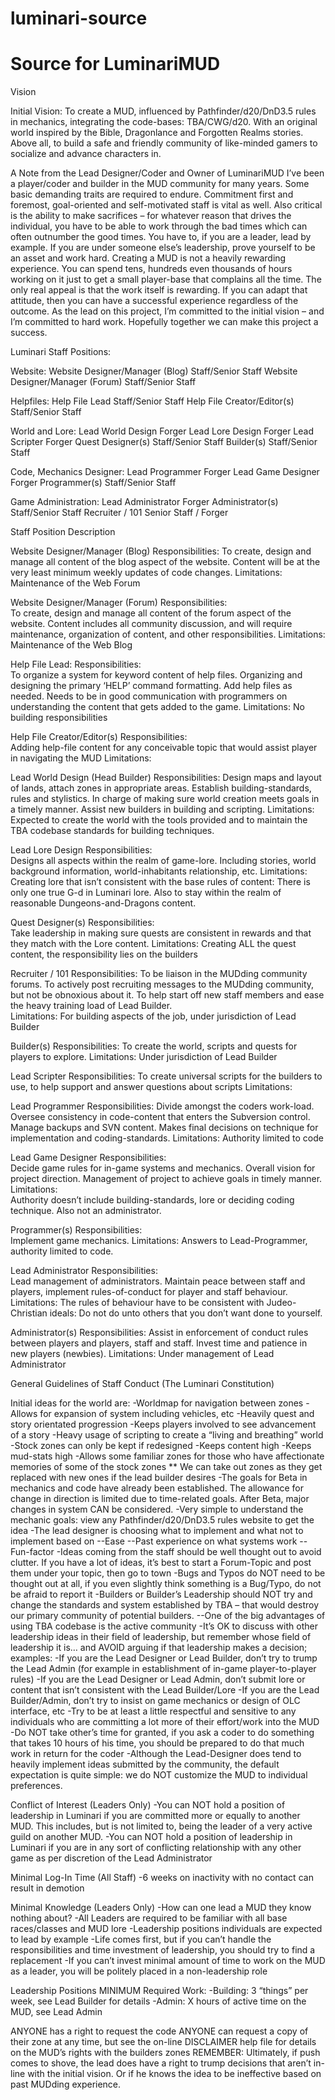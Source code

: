 # luminari-source
# Source for LuminariMUD

Vision

Initial Vision:  To create a MUD, influenced by Pathfinder/d20/DnD3.5 rules in mechanics, integrating the code-bases:  TBA/CWG/d20.  With an original world inspired by the Bible, Dragonlance and Forgotten Realms stories.  Above all, to build a safe and friendly community of like-minded gamers to socialize and advance characters in.

A Note from the Lead Designer/Coder and Owner of LuminariMUD
	I’ve been a player/coder and builder in the MUD community for many years.  Some basic demanding traits are required to endure.  Commitment first and foremost, goal-oriented and self-motivated staff is vital as well.  Also critical is the ability to make sacrifices – for whatever reason that drives the individual, you have to be able to work through the bad times which can often outnumber the good times.  You have to, if you are a leader, lead by example.  If you are under someone else’s leadership, prove yourself to be an asset and work hard.
	Creating a MUD is not a heavily rewarding experience.  You can spend tens, hundreds even thousands of hours working on it just to get a small player-base that complains all the time.  The only real appeal is that the work itself is rewarding.  If you can adapt that attitude, then you can have a successful experience regardless of the outcome.
	As the lead on this project, I’m committed to the initial vision – and I’m committed to hard work.  Hopefully together we can make this project a success.

Luminari Staff Positions:

Website:
Website Designer/Manager (Blog)		Staff/Senior Staff
Website Designer/Manager (Forum)		Staff/Senior Staff

Helpfiles:
Help File Lead					Staff/Senior Staff
Help File Creator/Editor(s)			Staff/Senior Staff

World and Lore:
Lead World Design				Forger
Lead Lore Design				Forger
Lead Scripter					Forger
Quest Designer(s)				Staff/Senior Staff
Builder(s)					Staff/Senior Staff

Code, Mechanics Designer:
Lead Programmer				Forger
Lead Game Designer				Forger
Programmer(s)				Staff/Senior Staff

Game Administration:
Lead Administrator				Forger
Administrator(s)				Staff/Senior Staff
Recruiter / 101					Senior Staff / Forger

Staff Position Description

Website Designer/Manager (Blog)
Responsibilities:
To create, design and manage all content of the blog aspect of the website.  Content will be at the very least minimum weekly updates of code changes.
Limitations:
	Maintenance of the Web Forum	

Website Designer/Manager (Forum)
Responsibilities:  
To create, design and manage all content of the forum aspect of the website.  Content includes all community discussion, and will require maintenance, organization of content, and other responsibilities.
Limitations:
	Maintenance of the Web Blog	

Help File Lead:
Responsibilities:  
	To organize a system for keyword content of help files.  Organizing and designing the primary ‘HELP’ command formatting.  Add help files as needed.  Needs to be in good communication with programmers on understanding the content that gets added to the game.
Limitations:
	No building responsibilities

Help File Creator/Editor(s)
Responsibilities:  
	Adding help-file content for any conceivable topic that would assist player in navigating the MUD
Limitations:
	
Lead World Design (Head Builder)
Responsibilities:
	Design maps and layout of lands, attach zones in appropriate areas.  Establish building-standards, rules and stylistics.  In charge of making sure world creation meets goals in a timely manner.  Assist new builders in building and scripting.
Limitations:
	Expected to create the world with the tools provided and to maintain the TBA codebase standards for building techniques.
	
Lead Lore Design
Responsibilities:  
	Designs all aspects within the realm of game-lore.  Including stories, world background information, world-inhabitants relationship, etc.
Limitations:
	Creating lore that isn’t consistent with the base rules of content:  There is only one true G-d in Luminari lore.  Also to stay within the realm of reasonable Dungeons-and-Dragons content.

Quest Designer(s)
Responsibilities:  
	Take leadership in making sure quests are consistent in rewards and that they match with the Lore content.
Limitations:
	Creating ALL the quest content, the responsibility lies on the builders 	

Recruiter / 101
Responsibilities: 
	To be liaison in the MUDding community forums.  To actively post recruiting messages to the MUDding community, but not be obnoxious about it.  To help start off new staff members and ease the heavy training load of Lead Builder.   
Limitations:
	For building aspects of the job, under jurisdiction of Lead Builder

Builder(s)
Responsibilities: 
	To create the world, scripts and quests for players to explore. 
Limitations:
	Under jurisdiction of Lead Builder

Lead Scripter
Responsibilities: 
	To create universal scripts for the builders to use, to help support and answer questions about scripts
Limitations:

Lead Programmer
Responsibilities:
	Divide amongst the coders work-load.  Oversee consistency in code-content that enters the Subversion control.  Manage backups and SVN content.  Makes final decisions on technique for implementation and coding-standards.
Limitations:
	Authority limited to code

Lead Game Designer
Responsibilities:  
	Decide game rules for in-game systems and mechanics.  Overall vision for project direction.  Management of project to achieve goals in timely manner.
Limitations:	
	Authority doesn’t include building-standards, lore or deciding coding technique.  Also not an administrator.

Programmer(s)
Responsibilities:  
	Implement game mechanics.
Limitations:
	Answers to Lead-Programmer, authority limited to code.

Lead Administrator
Responsibilities:  
	Lead management of administrators.  Maintain peace between staff and players, implement rules-of-conduct for player and staff behaviour.
Limitations:
	The rules of behaviour have to be consistent with Judeo-Christian ideals:  Do not do unto others that you don’t want done to yourself.

Administrator(s)
Responsibilities: 
	Assist in enforcement of conduct rules between players and players, staff and staff.  Invest time and patience in new players (newbies).
Limitations:
	Under management of Lead Administrator

General Guidelines of Staff Conduct
(The Luminari Constitution)

Initial ideas for the world are:
-Worldmap for navigation between zones
-Allows for expansion of system including vehicles, etc
-Heavily quest and story orientated progression
-Keeps players involved to see advancement of a story
-Heavy usage of scripting to create a “living and breathing” world
-Stock zones can only be kept if redesigned
-Keeps content high
-Keeps mud-stats high
-Allows some familiar zones for those who have affectionate memories of some of the stock zones
  ** We can take out zones as they get replaced with new ones if the lead builder desires
-The goals for Beta in mechanics and code have already been established.  The allowance for change in direction is limited due to time-related goals.  After Beta, major changes in system CAN be considered.
-Very simple to understand the mechanic goals:  view any Pathfinder/d20/DnD3.5 rules website to get the idea
-The lead designer is choosing what to implement and what not to implement based on
  --Ease
  --Past experience on what systems work
  --Fun-factor
-Ideas coming from the staff should be well thought out to avoid clutter.  If you have a lot of ideas, it’s best to start a Forum-Topic and post them under your topic, then go to town
-Bugs and Typos do NOT need to be thought out at all, if you even slightly think something is  a Bug/Typo, do not be afraid to report it
-Builders or Builder’s Leadership should NOT try and change the standards and system established by TBA – that would destroy our primary community of potential builders.
  --One of the big advantages of using TBA codebase is the active community
-It’s OK to discuss with other leadership ideas in their field of leadership, but remember whose field of leadership it is… and AVOID arguing if that leadership makes a decision; examples:
-If you are the Lead Designer or Lead Builder, don’t try to trump the Lead Admin (for example in establishment of in-game player-to-player rules)
-If you are the Lead Designer or Lead Admin, don’t submit lore or content that isn’t consistent with the Lead Builder/Lore
-If you are the Lead Builder/Admin, don’t try to insist on game mechanics or design of OLC interface, etc
-Try to be at least a little respectful and sensitive to any individuals who are committing a lot more of their effort/work into the MUD	
-Do NOT take other’s time for granted, if you ask a coder to do something that takes 10 hours of his time, you should be prepared to do that much work in return for the coder
-Although the Lead-Designer does tend to heavily implement ideas submitted by the community, the default expectation is quite simple:  we do NOT customize the MUD to individual preferences.

Conflict of Interest (Leaders Only)
-You can NOT hold a position of leadership in Luminari if you are committed more or equally to another MUD.  This includes, but is not limited to, being the leader of a very active guild on another MUD.
-You can NOT hold a position of leadership in Luminari if you are in any sort of conflicting relationship with any other game as per discretion of the Lead Administrator

Minimal Log-In Time (All Staff)
-6 weeks on inactivity with no contact can result in demotion

Minimal Knowledge (Leaders Only)
-How can one lead a MUD they know nothing about?
-All Leaders are required to be familiar with all base races/classes and MUD lore
-Leadership positions individuals are expected to lead by example
-Life comes first, but if you can’t handle the responsibilities and time investment of leadership, you should try to find a replacement
-If you can’t invest minimal amount of time to work on the MUD as a leader, you will be politely placed in a non-leadership role

Leadership Positions MINIMUM Required Work:
-Building:  3 “things” per week, see Lead Builder for details
-Admin:  X hours of active time on the MUD, see Lead Admin

ANYONE has a right to request the code
ANYONE can request a copy of their zone at any time, but see the on-line DISCLAIMER help file for details on the MUD’s rights with the builders zones
REMEMBER:  Ultimately, if push comes to shove, the lead does have a right to trump decisions that aren’t in-line with the initial vision.  Or if he knows the idea to be ineffective based on past MUDding experience.
